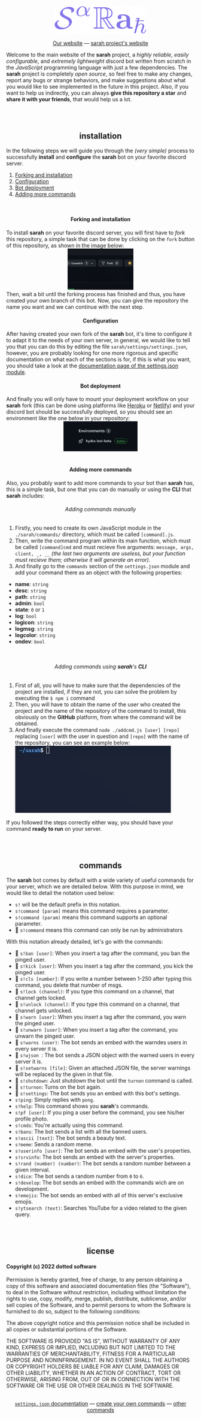 <div align="center"><img src="./assets/sarah.png"></div>
<p align="center"> <a href="https://dottedco.github.io/">Our website</a> — <a href="https://dottedco.github.io/sarah/">sarah project's website</a> </p>

Welcome to the main website of the **sarah** project, a *highly reliable*, *easily configurable*, and *extremely lightweight* discord bot written from scratch in the *JavaScript* programming language with just a few dependencies. The **sarah** project is completely *open source*, so feel free to make any changes, report any bugs or strange behaviors, and make suggestions about what you would like to see implemented in the future in this project. Also, if you want to help us indirectly, you can always **give this repository a star** and **share it with your friends**, that would help us a lot.

<br>
<br>

<h2 align="center"> installation </h2>
In the following steps we will guide you through the <i>(very simple)</i> process to successfully <b>install</b> and <b>configure</b> the <b>sarah</b> bot on your favorite discord server.
<br>

1. [Forking and installation](#-forking-and-installation-)
2. [Configuration](#-configuration-)
3. [Bot deployment](#-bot-deployment-)
4. [Adding more commands](#-adding-more-commands-)

<br>

<h4 align="center"> Forking and installation </h4>
To install <b>sarah</b> on your favorite discord server, you will first have to <i>fork</i> this repository, a simple task that can be done by clicking on the <code>fork</code> button of this repository, as shown in the image below:
<div align="center"><img src="./assets/forking.gif" height=110px></div>
Then, wait a bit until the forking process has finished and thus, you have created your own branch of this bot. Now, you can give the repository the name you want and we can continue with the next step.

<br>

<h4 align="center"> Configuration </h4>
After having created your own fork of the <b>sarah</b> bot, it's time to configure it to adapt it to the needs of your own server, in general, we would like to tell you that you can do this by editing the file <code>sarah/settings/settings.json</code>, however, you are probably looking for one more rigorous and specific documentation on what each of the sections is for, if this is what you want, you should take a look at the <a href="docs/settings.md">documentation page of the settings.json module</a>.

<br>

<h4 align="center"> Bot deployment </h4>
And finally you will only have to mount your deployment workflow on your <b>sarah</b> fork (this can be done using platforms like <a href="https://www.heroku.com/">Heroku</a> or <a href="https://www.netlify.com/">Netlify</a>) and your discord bot should be successfully deployed, so you should see an environment like the one below in your repository:
<div align="center"><img src="./assets/environment.gif" height=80px></div>

<br>

<h4 align="center"> Adding more commands </h4>
Also, you probably want to add more commands to your bot than <b>sarah</b> has, this is a simple task, but one that you can do manually or using the <b>CLI</b> that <b>sarah</b> includes:

<br>

<h6 align="center">Adding commands manually</h6>
<ol>
  <li> Firstly, you need to create its own JavaScript module in the <code>./sarah/commands/</code> directory, which must be called <code>[command].js</code>.</li>
  <li> Then, write the command program within its main function, which must be called <code>[command]cmd</code> and must recieve five arguments: <code>message, args, client, _, __</code> <i>(the last two arguments are useless, but your function must recieve them; otherwise it will generate an error)</i>. </li>
  <li> And finally go to the <code>commands</code> section of the <code>settings.json</code> module and add your command there as an object with the following properties:</li></ol>
<ul>
  <li><b>name</b>: <code>string</code></li>
  <li><b>desc</b>: <code>string</code></li>
  <li><b>path</b>: <code>string</code></li>
  <li><b>admin</b>: <code>bool</code></li>
  <li><b>state</b>: <code>0</code> or <code>1</code></li>
  <li><b>log</b>: <code>bool</code></li>
  <li><b>logicon</b>: <code>string</code></li>
  <li><b>logmsg</b>: <code>string</code></li>
  <li><b>logcolor</b>: <code>string</code></li>
  <li><b>ondev</b>: <code>bool</code></li>
</ul>

<br>
<h6 align="center">Adding commands using <b>sarah</b>'s <b>CLI</b></h6> 
<ol>
  <li>First of all, you will have to make sure that the dependencies of the project are installed, if they are not, you can solve the problem by executing the <code>$ npm i</code> command</li>
  <li>Then, you will have to obtain the name of the user who created the project and the name of the repository of the command to install, this obviously on the <b>GitHub</b> platform, from where the command will be obtained.</li>
  <li>And finally execute the command <code>node ./addcmd.js [user] [repo]</code> replacing <code>[user]</code> with the user in question and <code>[repo]</code> with the name of the repository, you can see an example below:
  <div><img src="./assets/addcmd.gif"></div></li>
</ol>

If you followed the steps correctly either way, you should have your command <b>ready to run</b> on your server.

<br>
<br>

<h2 align="center"> commands </h2>
The <b>sarah</b> bot comes by default with a wide variety of useful commands for your server, which we are detailed below. With this purpose in mind, we would like to detail the notation used below:
<ul>
  <li> <code>s!</code> will be the default prefix in this notation. </li>
  <li> <code>s!command [param]</code> means this command requires a parameter. </li>
  <li> <code>s!command (param)</code> means this command supports an optional parameter. </li>
  <li> 👮 <code>s!command</code> means this command can only be run by administrators </li>
</ul>
With this notation already detailed, let's go with the commands:
<ul>
  <li> 👮 <code>s!ban [user]</code>: When you insert a tag after the command, you ban the pinged user. </li>
  <li> 👮 <code>s!kick [user]</code>: When you insert a tag after the command, you kick the pinged user. </li>
  <li> 👮 <code>s!cls [number]</code>: If you write a number between 1-250 after typing this command, you delete that number of msgs. </li>
  <li> 👮 <code>s!lock (channel)</code>: If you type this command on a channel, that channel gets locked. </li>
  <li> 👮 <code>s!unlock (channel)</code>: If you type this command on a channel, that channel gets unlocked. </li>
  <li> 👮 <code>s!warn [user]</code>: When you insert a tag after the command, you warn the pinged user. </li>
  <li> 👮 <code>s!unwarn [user]</code>: When you insert a tag after the command, you unwarn the pinged user. </li>
  <li> 👮 <code>s!warns (user)</code>: The bot sends an embed with the warndes users in every server it is. </li>
  <li> 👮 <code>s!wjson </code>: The bot sends a JSON object with the warned users in every server it is. </li>
  <li> 👮 <code>s!setwarns [file]</code>: Given an attached JSON file, the server warnings will be replaced by the given in that file. </li>
  <li> 👮 <code>s!shutdown</code>: Just shutdown the bot until the <code>turnon</code> command is called. </li>
  <li> 👮 <code>s!turnon</code>: Turns on the bot again. </li>
  <li> 👮 <code>s!settings</code>: The bot sends you an embed with this bot's settings. </li>
  <li> <code>s!ping</code>: Simply replies with <code>pong</code>.</li>
  <li> <code>s!help</code>: This command shows you <b>sarah</b>'s commands.</li>
  <li> <code>s!pf [user]</code>: If you ping a user before the command, you see his/her profile photo.</li>
  <li> <code>s!cmds</code>: You're actually using this command.</li>
  <li> <code>s!bans</code>: The bot sends a list with all the banned users.</li>
  <li> <code>s!ascii [text]</code>: The bot sends a beauty text.</li>
  <li> <code>s!meme</code>: Sends a random meme.</li>
  <li> <code>s!userinfo [user]</code>: The bot sends an embed with the user's properties.</li>
  <li> <code>s!srvinfo</code>: The bot sends an embed with the server's properties.</li>
  <li> <code>s!rand (number) (number)</code>: The bot sends a random number between a given interval.</li>
  <li> <code>s!dice</code>: The bot sends a random number from <code>0</code> to <code>6</code>.</li>
  <li> <code>s!develop</code>: The bot sends an embed with the commands wich are on development.</li>
  <li> <code>s!emojis</code>: The bot sends an embed with all of this server's exclusive emojis.</li>
  <li> <code>s!ytsearch (text)</code>: Searches YouTube for a video related to the given query.</li>
</ul>

<br>
<br>

<h2 align="center"> license </h2>

#### Copyright (c) 2022 dotted software

Permission is hereby granted, free of charge, to any person obtaining a copy
of this software and associated documentation files (the "Software"), to deal
in the Software without restriction, including without limitation the rights
to use, copy, modify, merge, publish, distribute, sublicense, and/or sell
copies of the Software, and to permit persons to whom the Software is
furnished to do so, subject to the following conditions:

The above copyright notice and this permission notice shall be included in all
copies or substantial portions of the Software.

THE SOFTWARE IS PROVIDED "AS IS", WITHOUT WARRANTY OF ANY KIND, EXPRESS OR
IMPLIED, INCLUDING BUT NOT LIMITED TO THE WARRANTIES OF MERCHANTABILITY,
FITNESS FOR A PARTICULAR PURPOSE AND NONINFRINGEMENT. IN NO EVENT SHALL THE
AUTHORS OR COPYRIGHT HOLDERS BE LIABLE FOR ANY CLAIM, DAMAGES OR OTHER
LIABILITY, WHETHER IN AN ACTION OF CONTRACT, TORT OR OTHERWISE, ARISING FROM,
OUT OF OR IN CONNECTION WITH THE SOFTWARE OR THE USE OR OTHER DEALINGS IN THE
SOFTWARE.

<br>

<div align="center"><a href="docs/settings.md"><code>settings.json</code> documentation</a> — <a href="docs/creating.md">create your own commands</a> — <a href="https://github.com/topics/sarahcmd">other commands</a></div>
